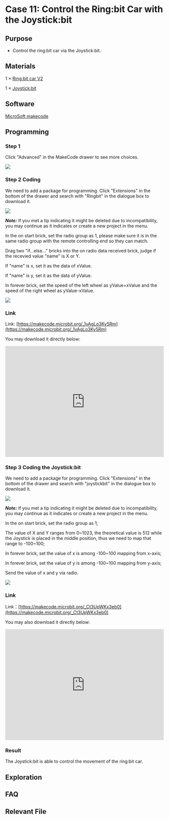 # Case 11: Control the Ring:bit Car with the Joystick:bit



## Purpose


- Control the ring:bit car via the Joystick:bit. 




## Materials 


1 × [Ring:bit car V2](https://www.elecfreaks.com/ring-bit-car-v2-for-micro-bit.html)

1 × [Joystick:bit](https://www.elecfreaks.com/joystick-bit-2-kit-for-micro-bit.html)




## Software


[MicroSoft makecode](https://makecode.microbit.org/#)

## Programming 



### Step 1

Click "Advanced" in the MakeCode drawer to see more choices. 



![](./images/2qCyzQ7.png)




### Step 2    Coding


We need to add a package for programming. Click "Extensions" in the bottom of the drawer and search with "Ringbit" in the dialogue box to download it.  




![](./images/1Wq2Mov.jpg)

***Note:*** If you met a tip indicating it might be deleted due to incompatibility, you may continue as it indicates or create a new project in the menu. 



In the on start brick, set the radio group as 1, please make sure it is in the same radio group with the remote controlling end so they can match. 

Drag two "if...else..." bricks into the on radio data received brick, judge if the recevied value "name" is X or Y. 

If "name" is x, set it as the data of xValue. 

If "name" is y, set it as the data of yValue. 

In forever brick, set the speed of the left wheel as  yValue+xValue and the speed of the right wheel as yValue-xValue.



![](./images/Ringbit_Bricks_Pack_case_cn_07_05.png)

### Link

Link:  [https://makecode.microbit.org/_1vAgLo3Ky5Rm](https://makecode.microbit.org/_1vAgLo3Ky5Rm)


You may download it directly below:

<div style="position:relative;height:0;padding-bottom:70%;overflow:hidden;"><iframe style="position:absolute;top:0;left:0;width:100%;height:100%;" src="https://makecode.microbit.org/#pub:_1vAgLo3Ky5Rm]" frameborder="0" sandbox="allow-popups allow-forms allow-scripts allow-same-origin"></iframe></div>  



### Step 3    Coding the Joystick:bit 

We need to add a package for programming. Click "Extensions" in the bottom of the drawer and search with "joystickbit" in the dialogue box to download it.  




![](./images/Ringbit_Bricks_Pack_case_cn_07_06.png)



***Note:*** If you met a tip indicating it might be deleted due to incompatibility, you may continue as it indicates or create a new project in the menu. 

In the on start brick, set the radio group as 1;

The value of X and Y ranges from 0~1023, the theoretical value is 512 while the Joystick is placed in the middle position, thus we need to map that range to -100~100;

In forever brick, set the value of x is among -100~100 mapping from x-axis;

In forever brick, set the value of y is among -100~100 mapping from y-axis;

Send the value of x and y via radio. 



![](./images/Ringbit_Bricks_Pack_case_cn_07_07.png)




### Link

Link：[https://makecode.microbit.org/_Ct3UpWKx3eb0](https://makecode.microbit.org/_Ct3UpWKx3eb0)

You may also download it directly below: 

<div style="position:relative;height:0;padding-bottom:70%;overflow:hidden;"><iframe style="position:absolute;top:0;left:0;width:100%;height:100%;" src="https://makecode.microbit.org/#pub:_Ct3UpWKx3eb0]" frameborder="0" sandbox="allow-popups allow-forms allow-scripts allow-same-origin"></iframe></div>  

### Result

The Joystick:bit is able to control the movement of the ring:bit car. 


## Exploration


## FAQ

## Relevant File

